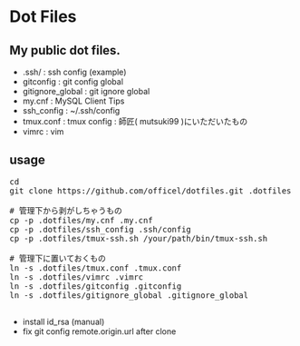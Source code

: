 Dot Files
========

My public dot files.
--------------------

* .ssh/ : ssh config (example)
* gitconfig : git config global
* gitignore_global : git ignore global
* my.cnf : MySQL Client Tips
* ssh_config : ~/.ssh/config
* tmux.conf : tmux config : 師匠( mutsuki99 )にいただいたもの
* vimrc : vim

usage
-----
<pre>
cd
git clone https://github.com/officel/dotfiles.git .dotfiles

# 管理下から剥がしちゃうもの
cp -p .dotfiles/my.cnf .my.cnf
cp -p .dotfiles/ssh_config .ssh/config
cp -p .dotfiles/tmux-ssh.sh /your/path/bin/tmux-ssh.sh

# 管理下に置いておくもの
ln -s .dotfiles/tmux.conf .tmux.conf
ln -s .dotfiles/vimrc .vimrc
ln -s .dotfiles/gitconfig .gitconfig
ln -s .dotfiles/gitignore_global .gitignore_global

</pre>

* install id_rsa (manual)
* fix git config remote.origin.url after clone

